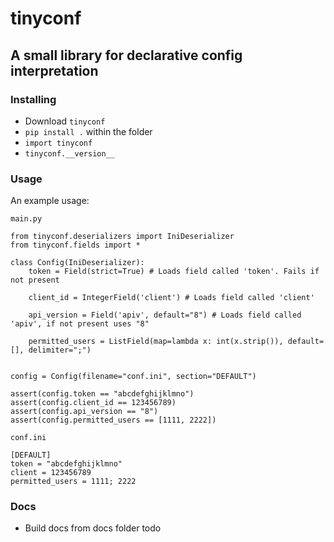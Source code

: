 # tinyconf
## A small library for declarative config interpretation

### Installing 

* Download `tinyconf`
* `pip install .` within the folder
* `import tinyconf`
* `tinyconf.__version__`

### Usage

An example usage:

`main.py`
```
from tinyconf.deserializers import IniDeserializer
from tinyconf.fields import *

class Config(IniDeserializer):
    token = Field(strict=True) # Loads field called 'token'. Fails if not present

    client_id = IntegerField('client') # Loads field called 'client'

    api_version = Field('apiv', default="8") # Loads field called 'apiv', if not present uses "8"

    permitted_users = ListField(map=lambda x: int(x.strip()), default=[], delimiter=";")


config = Config(filename="conf.ini", section="DEFAULT")

assert(config.token == "abcdefghijklmno")
assert(config.client_id == 123456789)
assert(config.api_version == "8")
assert(config.permitted_users == [1111, 2222])
```

`conf.ini`
```
[DEFAULT]
token = "abcdefghijklmno"
client = 123456789
permitted_users = 1111; 2222
```

### Docs

* Build docs from docs folder todo